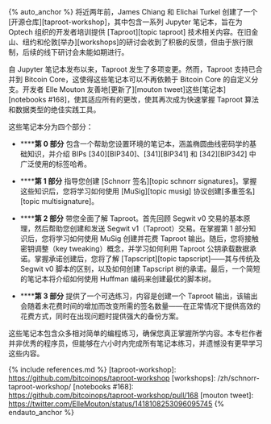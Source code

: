 {% auto_anchor %}
将近两年前，James Chiang 和 Elichai Turkel 创建了一个[开源仓库][taproot-workshop]，其中包含一系列 Jupyter 笔记本，旨在为 Optech 组织的开发者培训提供 [Taproot][topic taproot] 技术相关内容。在旧金山、纽约和伦敦[举办][workshops]的研讨会收到了积极的反馈，但由于旅行限制，后续的线下研讨会未能如期进行。

自 Jupyter 笔记本发布以来，Taproot 发生了多项变更。然而，Taproot 支持已合并到 Bitcoin Core，这使得这些笔记本可以不再依赖于 Bitcoin Core 的自定义分支。开发者 Elle Mouton 友善地[更新了][mouton tweet]这些[笔记本][notebooks #168]，使其适应所有的更改，使其再次成为快速掌握 Taproot 算法和数据类型的绝佳实践工具。

这些笔记本分为四个部分：

- **<!--section-0-->****第 0 部分** 包含一个帮助您设置环境的笔记本，涵盖椭圆曲线密码学的基础知识，并介绍 BIPs [340][BIP340]、[341][BIP341] 和 [342][BIP342] 中广泛使用的标签哈希。

- **<!--section-1-->****第 1 部分** 指导您创建 [Schnorr 签名][topic schnorr signatures]。掌握这些知识后，您将学习如何使用 [MuSig][topic musig] 协议创建[多重签名][topic multisignature]。

- **<!--section-2-->****第 2 部分** 带您全面了解 Taproot。首先回顾 Segwit v0 交易的基本原理，然后帮助您创建和发送 Segwit v1（Taproot）交易。在掌握第 1 部分知识后，您将学习如何使用 MuSig 创建并花费 Taproot 输出。随后，您将接触密钥调整（key tweaking）概念，并学习如何利用 Taproot 公钥承载数据承诺。掌握承诺创建后，您将了解 [Tapscript][topic tapscript]——其与传统及 Segwit v0 脚本的区别，以及如何创建 Tapscript 树的承诺。最后，一个简短的笔记本将介绍如何使用 Huffman 编码来创建最优的脚本树。

- **<!--section-3-->****第 3 部分** 提供了一个可选练习，内容是创建一个 Taproot 输出，该输出会随着未花费时间的增加而改变所需的签名数量——在正常情况下提供高效的花费方式，同时在出现问题时提供强大的备份方案。

这些笔记本包含众多相对简单的编程练习，确保您真正掌握所学内容。本专栏作者并非优秀的程序员，但能够在六小时内完成所有笔记本练习，并遗憾没有更早学习这些内容。

{% include references.md %}
[taproot-workshop]: https://github.com/bitcoinops/taproot-workshop
[workshops]: /zh/schnorr-taproot-workshop/
[notebooks #168]: https://github.com/bitcoinops/taproot-workshop/pull/168
[mouton tweet]: https://twitter.com/ElleMouton/status/1418108253096095745
{% endauto_anchor %}
